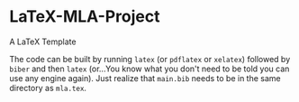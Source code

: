 # LaTeX-MLA-Project
A LaTeX Template

The code can be built by running `latex` (or `pdflatex` or `xelatex`) followed by `biber` and then `latex` (or...You know what you don't need to be told you can use any engine again).
Just realize that `main.bib` needs to be in the same directory as `mla.tex`.
